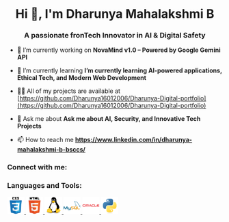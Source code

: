 <h1 align="center">Hi 👋, I'm Dharunya Mahalakshmi B</h1>
<h3 align="center">A passionate fronTech Innovator in AI & Digital Safety</h3>

- 🔭 I’m currently working on **NovaMind v1.0 – Powered by Google Gemini API**

- 🌱 I’m currently learning **I’m currently learning AI-powered applications, Ethical Tech, and Modern Web Development**

- 👨‍💻 All of my projects are available at [https://github.com/Dharunya16012006/Dharunya-Digital-portfolio](https://github.com/Dharunya16012006/Dharunya-Digital-portfolio)

- 💬 Ask me about **Ask me about AI, Security, and Innovative Tech Projects**

- 📫 How to reach me **https://www.linkedin.com/in/dharunya-mahalakshmi-b-bsccs/**

<h3 align="left">Connect with me:</h3>
<p align="left">
</p>

<h3 align="left">Languages and Tools:</h3>
<p align="left"> <a href="https://www.w3schools.com/css/" target="_blank" rel="noreferrer"> <img src="https://raw.githubusercontent.com/devicons/devicon/master/icons/css3/css3-original-wordmark.svg" alt="css3" width="40" height="40"/> </a> <a href="https://www.w3.org/html/" target="_blank" rel="noreferrer"> <img src="https://raw.githubusercontent.com/devicons/devicon/master/icons/html5/html5-original-wordmark.svg" alt="html5" width="40" height="40"/> </a> <a href="https://www.linux.org/" target="_blank" rel="noreferrer"> <img src="https://raw.githubusercontent.com/devicons/devicon/master/icons/linux/linux-original.svg" alt="linux" width="40" height="40"/> </a> <a href="https://www.mysql.com/" target="_blank" rel="noreferrer"> <img src="https://raw.githubusercontent.com/devicons/devicon/master/icons/mysql/mysql-original-wordmark.svg" alt="mysql" width="40" height="40"/> </a> <a href="https://www.oracle.com/" target="_blank" rel="noreferrer"> <img src="https://raw.githubusercontent.com/devicons/devicon/master/icons/oracle/oracle-original.svg" alt="oracle" width="40" height="40"/> </a> <a href="https://www.python.org" target="_blank" rel="noreferrer"> <img src="https://raw.githubusercontent.com/devicons/devicon/master/icons/python/python-original.svg" alt="python" width="40" height="40"/> </a> </p>
